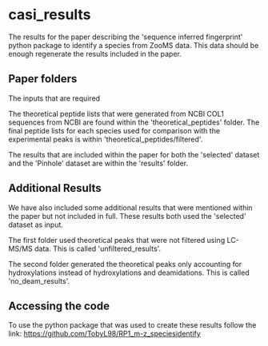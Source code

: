 # casi_results
The results for the paper describing the 'sequence inferred fingerprint' python package to identify a species from ZooMS data. This data should be enough regenerate the results included in the paper. 

## Paper folders
The inputs that are required 

The theoretical peptide lists that were generated from NCBI COL1 sequences from NCBI are found within the 'theoretical_peptides' folder. The final peptide lists for each species  used for comparison with the experimental peaks is within 'theoretical_peptides/filtered'.

The results that are included within the paper for both the 'selected' dataset and the 'Pinhole' dataset are within the 'results' folder.

## Additional Results
We have also included some additional results that were mentioned within the paper but not included in full. These results both used the 'selected' dataset as input.

The first folder used theoretical peaks that were not filtered using LC-MS/MS data. This is called 'unfiltered_results'.

The second folder generated the theoretical peaks only accounting for hydroxylations instead of hydroxylations and deamidations. This is called 'no_deam_results'.

## Accessing the code
To use the python package that was used to create these results follow the link:
https://github.com/TobyL98/RP1_m-z_speciesidentify

